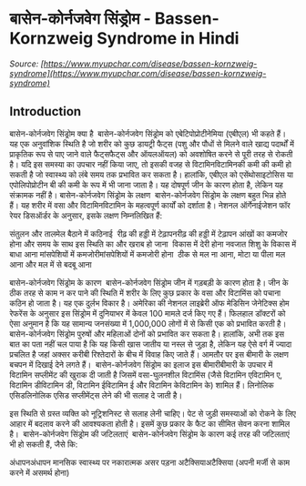 # बासेन-कोर्नजवेग सिंड्रोम - Bassen-Kornzweig Syndrome in Hindi
_Source: [https://www.myupchar.com/disease/bassen-kornzweig-syndrome](https://www.myupchar.com/disease/bassen-kornzweig-syndrome)_

## Introduction
बासेन-कोर्नजवेग सिंड्रोम क्या है 
बासेन-कोर्नजवेग सिंड्रोम को एबेटिपोप्रोटीनेमिया (एबीएल) भी कहते हैं। यह एक अनुवांशिक स्थिति है जो शरीर को कुछ डायट्री फैट्स (पशु और पौधों से मिलने वाले खाद्य पदार्थों में प्राकृतिक रूप से पाए जाने वाले फैट्सफैट्स और ऑयलऑयल) को अवशोषित करने से पूरी तरह से रोकती है। यदि इस समस्या का उपचार नहीं किया जाए, तो इसकी वजह से विटामिनविटामिनकी कमी की कमी हो सकती है जो स्वास्थ्य को लंबे समय तक प्रभावित कर सकता है। हालांकि, एबीएल को एसेंथोसाइटोसिस या एपोलिपोप्रोटीन बी की कमी के रूप में भी जाना जाता है। यह दोषपूर्ण जीन के कारण होता है, लेकिन यह संक्रामक नहीं है।
बासेन-कोर्नजवेग सिंड्रोम के लक्षण 
बासेन-कोर्नजवेग सिंड्रोम के लक्षण बहुत भिन्न होते हैं। यह शरीर में वसा और विटामिनविटामिन के महत्वपूर्ण कार्यों को दर्शाता है। नेशनल ऑर्गेनाईजेशन फॉर रेयर डिसऑर्डर के अनुसार, इसके लक्षण निम्नलिखित हैं:

संतुलन और तालमेल बैठाने में कठिनाई 
रीढ़ की हड्डी में टेढ़ापनरीढ़ की हड्डी में टेढ़ापन
आंखों का कमजोर होना और समय के साथ इस स्थिति का और खराब हो जाना 
विकास में देरी होना
नवजात शिशु के विकास में बाधा आना
मांसपेशियों में कमजोरीमांसपेशियों में कमजोरी होना 
ठीक से मल ना आना, मोटा या पीला मल आना और मल में से बदबू आना

बासेन-कोर्नजवेग सिंड्रोम के कारण 
बासेन-कोर्नजवेग सिंड्रोम जीन में गड़बड़ी के कारण होता है। जीन के ठीक तरह से काम न कर पाने की स्थिति में शरीर के लिए कुछ प्रकार के वसा और विटामिंस को पचाना कठिन हो जाता है। यह एक दुर्लभ विकार है। अमेरिका की नेशनल लाइब्रेरी ऑफ मेडिसिन जेनेटिक्स होम रेफरेंस के अनुसार इस सिंड्रोम में दुनियाभर में केवल 100 मामले दर्ज किए गए हैं।
फिलहाल डॉक्टरों को ऐसा अनुमान है कि यह सामान्य जनसंख्या में 1,000,000 लोगों में से किसी एक को प्रभावित करती है। बासेन-कोर्नजवेग सिंड्रोम पुरुषों और महिलाओं दोनों को प्रभावित कर सकता है। हालांकि, अभी तक इस बात का पता नहीं चल पाया है कि यह किसी खास जातीय या नस्ल से जुड़ा है, लेकिन यह ऐसे वर्ग में ज्यादा प्रचलित है जहां अक्सर करीबी रिश्तेदारों के बीच में विवाह किए जाते हैं। आमतौर पर इस बीमारी के लक्षण बचपन में दिखाई देने लगते हैं। 
बासेन-कोर्नजवेग सिंड्रोम का इलाज
इस बीमारीबीमारी के उपचार में विटामिन सप्लीमेंट की खुराक दी जाती है जिसमें वसा-घुलनशील विटामिंस (जैसे विटामिन एविटामिन ए, विटामिन डीविटामिन डी, विटामिन ईविटामिन ई और विटामिन केविटामिन के) शामिल हैं। लिनोलिक एसिडलिनोलिक एसिड सप्लीमेंट्स लेने की भी सलाह दे जाती है। 
इस स्थिति से ग्रस्त व्यक्ति को नूट्रिशनिस्ट से सलाह लेनी चाहिए। पेट से जुड़ी समस्याओं को रोकने के लिए आहार में बदलाव करने की आवश्यकता होती है। इसमें कुछ प्रकार के फैट का सीमित सेवन करना शामिल है। 
बासेन-कोर्नजवेग सिंड्रोम की जटिलताएं 
बासेन-कोर्नजवेग सिंड्रोम के कारण कई तरह की जटिलताएं भी हो सकती हैं, जैसे कि:

अंधापनअंधापन
मानसिक स्वास्थ्य पर नकारात्मक असर पड़ना
अटैक्सियाअटैक्सिया (अपनी मर्जी से काम करने में असमर्थ होना)

